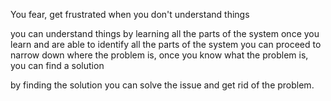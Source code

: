 You fear, get frustrated when you don't understand things

you can understand things by learning all the parts of the system
once you learn and are able to identify all the parts of the system you can proceed to narrow down where the problem is, once you know what the problem is, you can find a solution 

by finding the solution you can solve the issue and get rid of the problem. 